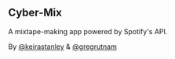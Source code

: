 ## Cyber-Mix

A mixtape-making app powered by Spotify's API. 

By [@keirastanley](https://github.com/keirastanley) & [@gregrutnam](https://github.com/gregrutnam)
